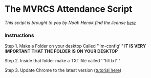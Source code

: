 # The MVRCS Attendance Script

*This script is brought to you by Noah Henok find the license [here](license)*

### Instructions

Step 1. Make a Folder on your desktop Called '''m-config''' **IT IS VERY IMPORTANT THAT THE FOLDER IS ON YOUR DESKTOP**


Step 2. Inside that folder make a TXT file called '''fill.txt'''


Step 3. Update Chrome to the latest version ([tutorial here](https://support.google.com/chrome/answer/95414?co=GENIE.Platform%3DDesktop&hl=en))